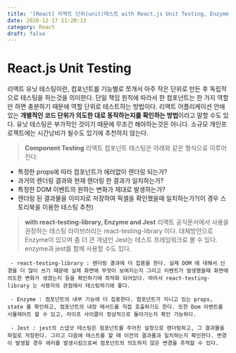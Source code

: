 ```yaml
---
title: '[React] 리액트 단위(unit)테스트 with React.js Unit Testing, Enzyme and Jest'
date: 2020-12-17 11:20:13
category: React
draft: false
---
```


# React.js Unit Testing

리엑트 유닛 테스팅이란, 컴포넌트를 기능별로 쪼개서 아주 작은 단위로 만든 후 독립적으로 테스팅을 하는것을 의미한다. 단일 책임 원칙에 따라서 한 컴포넌트는 한 가지 역할만 하면 충분하기 때문에 역할 단위로 테스트하는 방법이다. 리액트 어플리케이션 안에 있는 **개별적인 코드 단위가 의도한 대로 동작하는지를 확인하는 방법**이라고 말할 수도 있다. 유닛 테스팅은 부가적인 것이기 때문에 무조건 해야하는것은 아니다. 소규모 개인프로젝트에는 시간낭비가 될수도 있기에 추천하지 않는다.

> **Component Testing**
> 리액트 컴포넌트 테스팅은 아래와 같은 형식으로 이루어진다.

- 특정한 props에 따라 컴포넌트가 에러없이 렌더링 되는가?
- 과거의 렌더링 결과와 현재 렌더링 한 결과가 일치하는가?
- 특정한 DOM 이벤트의 원하는 변화가 제대로 발생하는가?
- 렌더링 된 결과물을 이미지로 저장하여 픽셀을 확인했을때 일치하는가?(이 경우 스토리북을 이용한 테스팅 추천)

> **with react-testing-library, Enzyme and Jest**
> 리액트 공식문서에서 사용을 권장하는 테스팅 라이브러리는 react-testing-library 이다. 대체방안으로 Enzyme이 있으며 좀 더 큰 개념인 Jest는 테스트 프레임워크로 볼 수 있다. enzyme과 jest를 함께 사용할 수도 있다.

` - react-testing-library : 렌더링 결과에 더 집중을 한다. 실제 DOM 에 대해서 신경을 더 많이 쓰기 때문에 실제 화면에 무엇이 보여지는지 그리고 이벤트가 발생했을때 화면에 의도한 변화가 생겼는지 등을 확인하기에 최적화 되어있다. 따라서 react-testing-library 는 사용자의 관점에서 테스팅하기에 좋다.`

` - Enzyme : 컴포넌트의 내부 기능에 더 집중한다. 컴포넌트가 지니고 있는 props, state 를 확인하고, 컴포넌트의 내장 메서드를 직접 호출하기도 한다. 또한 Dom 이벤트를 시뮬레이트 할 수 있고, 라이프 사이클이 정상적으로 돌아가는지 확인 가능하다.`

` - Jest : jest의 스냅샷 테스팅은 컴포넌트를 주어진 설정으로 렌더링하고, 그 결과물을 파일로 저장한다. 그리고 다음에 테스트를 할 때 이전의 결과물과 일치하는지 확인한다. 변경이 발생할 경우 에러를 발생시킴으로써 컴포넌트의 의도하지 않은 변경을 추적할 수 있다.`
